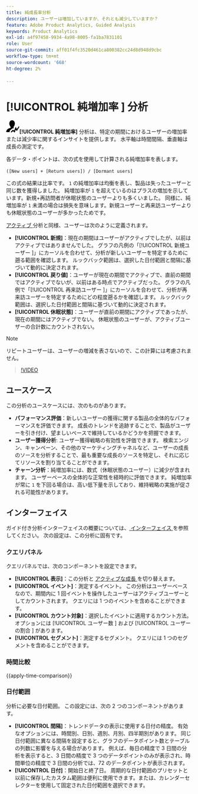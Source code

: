 ```yaml
---
title: 純成長率分析
description: ユーザーは増加していますか、それとも減少していますか？
feature: Adobe Product Analytics, Guided Analysis
keywords: Product Analytics
exl-id: a4f97458-9934-4a98-8005-fa1ba7831101
role: User
source-git-commit: aff01f4fc3520d461ca800382cc24d8d948d9cbc
workflow-type: tm+mt
source-wordcount: '668'
ht-degree: 2%

---
```


# [!UICONTROL  純増加率 ] 分析

![ 純増加率 ](/help/assets/icons/NetGrowth.svg)**[!UICONTROL 純増加率]** 分析は、特定の期間におけるユーザーの増加率または減少率に関するインサイトを提供します。 水平軸は時間間隔、垂直軸は成長の測定です。

各データ・ポイントは、次の式を使用して計算される純増加率を表します。

`([New users] + [Return users]) / [Dormant users]`

この式の結果は比率です。 `1` の純増加率は均衡を表し、製品は失ったユーザーと同じ数を獲得しました。 純増加率が `1` を超えているのはプラスの増加を示しています。新規+再訪問者が休眠状態のユーザーよりも多くいました。 同様に、純増加率が `1` 未満の場合は損失を意味します。新規ユーザーと再来訪ユーザーよりも休眠状態のユーザーが多かったためです。

[ アクティブ ](active-growth.md) 分析と同様、ユーザーは次のように定義されます。

* **[!UICONTROL 新規]**：現在の期間はユーザーがアクティブでしたが、以前はアクティブではありませんでした。 グラフの凡例の「[!UICONTROL  新規ユーザー ]」にカーソルを合わせて、分析が新しいユーザーを特定するために遡る範囲を確認します。 ルックバック範囲は、選択した日付範囲と間隔に基づいて動的に決定されます。
* **[!UICONTROL 戻り値]**：ユーザーが現在の期間でアクティブで、直前の期間ではアクティブでないが、以前はある時点でアクティブだった。 グラフの凡例で「[!UICONTROL  再来訪ユーザー ]」にカーソルを合わせて、分析が再来訪ユーザーを特定するためにどの程度遡るかを確認します。 ルックバック範囲は、選択した日付範囲と間隔に基づいて動的に決定されます。
* **[!UICONTROL 休眠状態]**：ユーザーが直前の期間にアクティブであったが、現在の期間にはアクティブでない。 休眠状態のユーザーが、アクティブユーザーの合計数にカウントされない。

>[!NOTE]
>
>リピートユーザーは、ユーザーの増減を表さないので、この計算には考慮されません。

>[!VIDEO](https://video.tv.adobe.com/v/3421664/?learn=on)


## ユースケース

この分析のユースケースには、次のものがあります。

* **パフォーマンス評価**：新しいユーザーの獲得に関する製品の全体的なパフォーマンスを評価できます。 成長のトレンドを追跡することで、製品がユーザーを引き付け、望ましいペースで維持しているかどうかを把握できます。
* **ユーザー獲得分析**: ユーザー獲得戦略の有効性を評価できます。 検索エンジン、キャンペーン、その他のマーケティングチャネルなど、ユーザーの成長のソースを分析することで、最も重要な成長のソースを特定し、それに応じてリソースを割り当てることができます。
* **チャーン分析**：純増加率には、数式（休眠状態のユーザー）に減少が含まれます。 ユーザーベースの全体的な正常性を経時的に評価できます。 純増加率が常に `1` を下回る場合は、高い低下量を示しており、維持戦略の実施が促される可能性があります。

## インターフェイス

ガイド付き分析インターフェイスの概要については、[ インターフェイス ](../overview.md#interface) を参照してください。 次の設定は、この分析に固有です。

### クエリパネル

クエリパネルでは、次のコンポーネントを設定できます。

* **[!UICONTROL 表示]**：この分析と [ アクティブな成長 ](active-growth.md) を切り替えます。
* **[!UICONTROL イベント]**：測定するイベント。 この分析はユーザーベースなので、期間内に 1 回イベントを操作したユーザーはアクティブユーザーとしてカウントされます。 クエリには 1 つのイベントを含めることができます。
* **[!UICONTROL カウント対象]**：選択したイベントに適用するカウント方法。 オプションには [!UICONTROL  ユーザー数 ] および [!UICONTROL  ユーザーの割合 ] があります。
* **[!UICONTROL セグメント]**：測定するセグメント。 クエリには 1 つのセグメントを含めることができます。

### 時間比較

{{apply-time-comparison}}

### 日付範囲

分析に必要な日付範囲。 この設定には、次の 2 つのコンポーネントがあります。

* **[!UICONTROL 間隔]**：トレンドデータの表示に使用する日付の精度。 有効なオプションには、時間別、日別、週別、月別、四半期別があります。 同じ日付範囲に異なる間隔を設定すると、グラフのデータポイント数とテーブルの列数に影響を与える場合があります。 例えば、毎日の精度で 3 日間の分析を表示すると、3 日間の精度で 3 つのデータポイントのみが表示され、時間単位の精度で 3 日間の分析では、72 のデータポイントが表示されます。
* **[!UICONTROL 日付]**：開始日と終了日。 周期的な日付範囲のプリセットと以前に保存したカスタム範囲は便利に使用できます。または、カレンダーセレクターを使用して固定された日付範囲を選択できます。

<!-- 
## Example

See below for an example of the analysis.

![Net growth compare](../assets/net-growth-compare.png)

-->
